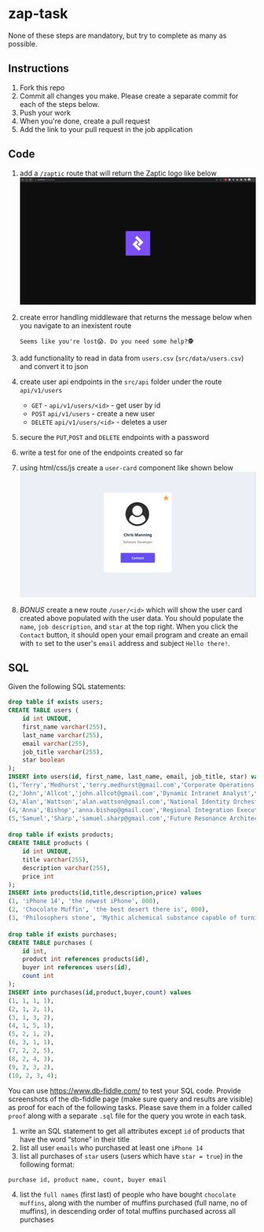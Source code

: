 # zap-task

None of these steps are mandatory, but try to complete as many as possible.

## Instructions

1. Fork this repo
2. Commit all changes you make. Please create a separate commit for each of the steps below.
3. Push your work
4. When you're done, create a pull request
5. Add the link to your pull request in the job application

## Code

1. add a `/zaptic` route that will return the Zaptic logo like below
![zaptic-logo](docs/zaptic_route.jpg)


2. create error handling middleware that returns the message below when you navigate to an inexistent route

    `Seems like you're lost😱. Do you need some help?🕵️`

3. add functionality to read in data from `users.csv` (`src/data/users.csv`) and convert it to json


4. create user api endpoints in the `src/api` folder under the route `api/v1/users`
   - `GET` - `api/v1/users/<id>` - get user by id
   - `POST` `api/v1/users` - create a new user
   - `DELETE` `api/v1/users/<id>` - deletes a user


5. secure the `PUT`,`POST` and `DELETE` endpoints with a password

6. write a test for one of the endpoints created so far

7. using html/css/js create a `user-card` component like shown below
![zaptic-logo](docs/user_card.jpg)

1. *BONUS* create a new route `/user/<id>` which will show the user card created above populated with the user data. You should populate the `name`, `job description`, and `star` at the top right. When you click the `Contact` button, it should open your email program and create an email with `to` set to the user's `email` address and subject `Hello there!`.


## SQL

Given the following SQL statements:

```sql
drop table if exists users;
CREATE TABLE users (
    id int UNIQUE,
    first_name varchar(255),
    last_name varchar(255),
    email varchar(255),
    job_title varchar(255),
    star boolean
);
INSERT into users(id, first_name, last_name, email, job_title, star) values
(1,'Terry','Medhurst','terry.medhurst@gmail.com','Corporate Operations Engineer',false),
(2,'John','Allcot','john.allcot@gmail.com','Dynamic Intranet Analyst',false),
(3,'Alan','Wattson','alan.wattson@gmail.com','National Identity Orchestrator',true),
(4,'Anna','Bishop','anna.bishop@gmail.com','Regional Integration Executive',false),
(5,'Samuel','Sharp','samuel.sharp@gmail.com','Future Resonance Architect',false);

drop table if exists products;
CREATE TABLE products (
    id int UNIQUE,
    title varchar(255),
    description varchar(255),
    price int
);
INSERT into products(id,title,description,price) values 
(1, 'iPhone 14', 'the newest iPhone', 000), 
(2, 'Chocolate Muffin', 'the best desert there is', 000),
(3, 'Philosophers stone', 'Mythic alchemical substance capable of turning base metals such as mercury into gold', 9999);

drop table if exists purchases;
CREATE TABLE purchases (
    id int,
    product int references products(id),
    buyer int references users(id),
    count int
);
INSERT into purchases(id,product,buyer,count) values 
(1, 1, 1, 1),
(2, 1, 2, 1),
(3, 1, 3, 2),
(4, 1, 5, 1),
(5, 2, 1, 2),
(6, 3, 1, 1),
(7, 2, 2, 5),
(8, 2, 4, 3),
(9, 2, 3, 2),
(10, 2, 3, 4);

```

You can use https://www.db-fiddle.com/ to test your SQL code.
Provide screenshots of the db-fiddle page (make sure query and results are visible) as proof for each of the following tasks. Please save them in a folder called `proof` along with a separate `.sql` file for the query you wrote in each task.

1. write an SQL statement to get all attributes except `id` of products that have the word “stone” in their title
2. list all user `emails` who purchased at least one `iPhone 14`
3. list all purchases of `star` users (users which have `star = true`) in the following format:
```
purchase id, product name, count, buyer email
```
4. list the `full names` (first last) of people who have bought `chocolate muffins`, along with the number of muffins purchased (full name, no of muffins), in descending order of total muffins purchased across all purchases
